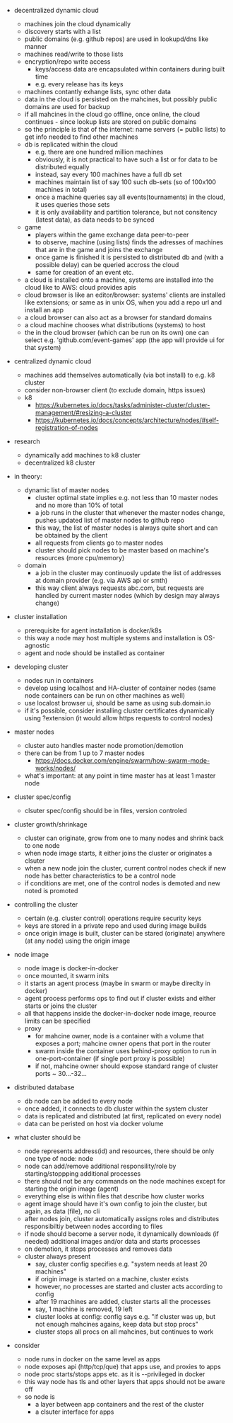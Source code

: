 
- decentralized dynamic cloud
  - machines join the cloud dynamically
  - discovery starts with a list
  - public domains (e.g. github repos) are used in lookupd/dns like manner
  - machines read/write to those lists
  - encryption/repo write access
    - keys/access data are encapsulated within containers during built time
    - e.g. every release has its keys
  - machines contantly exhange lists, sync other data
  - data in the cloud is persisted on the mahcines, but possibly  public domains are used for backup
  - if all mahcines in the cloud go offline, once online, the cloud continues - since lookup lists are stored on public domains
  - so the principle is that of the internet: name servers (= public lists) to get info needed to find other machines
  - db is replicated within the cloud
    - e.g. there are one hundred million machines
    - obviously, it is not practical to have such a list or for data to be distributed equally
    - instead, say every 100 machines have a full db set
    - machines maintain list of say 100 such db-sets (so of 100x100 machines in total)
    - once a machine queries say all events(tournaments) in the cloud, it uses queries those sets
    - it is only availability and partition tolerance, but not consitency (latest data), as data needs to be synced
  - game
    - players within the game exchange data peer-to-peer
    - to observe, machine (using lists) finds the adresses of machines that are in the game and joins the exchange
    - once game is finished it is persisted to distributed db and (with a possible delay) can be queried accross the cloud
    - same for creation of an event etc.
  - a cloud is installed onto a machine, systems are installed into the cloud like to AWS: cloud provides apis 
  - cloud browser is like an editor/browser: systems' clients are installed like extensions; or same as in unix OS, when you add a repo url and install an app
  - a cloud browser can also act as a browser for standard domains
  - a cloud machine chooses what distributions (systems) to host
  - the in the cloud browser (which can be run on its own) one can select e.g. 'github.com/event-games' app (the app will provide ui for that system)

- centralized dynamic cloud
  - machines add themselves automatically (via bot install) to e.g. k8 cluster
  - consider non-browser client (to exclude domain, https issues)
  - k8
    - https://kubernetes.io/docs/tasks/administer-cluster/cluster-management/#resizing-a-cluster
    - https://kubernetes.io/docs/concepts/architecture/nodes/#self-registration-of-nodes

- research
  - dynamically add machines to k8 cluster
  - decentralized k8 cluster
  

- in theory: 
  - dynamic list of master nodes
    - cluster optimal state implies e.g. not less than 10 master nodes and no more than 10% of total
    - a job runs in the cluster that whenever the master nodes change, pushes updated list of master nodes to github repo
    - this way, the list of master nodes is always quite short and can be obtained by the client
    - all requests from clients go to master nodes
    - cluster should pick nodes to be master based on machine's resources (more cpu/memory)
  - domain
    - a job in the cluster may continuosly update the list of addresses at domain provider (e.g. via AWS api or smth)
    - this way client always requests abc.com, but requests are handled by current master nodes (which by design may always change)

- cluster installation
  - prerequisite for agent installation is docker/k8s
  - this way a node may host multiple systems and installation is OS-agnostic
  - agent and node should be installed as container

- developing cluster
  - nodes run in containers
  - develop using localhost and HA-cluster of container nodes (same node containers  can be run on other machines as well)
  - use localost browser ui, should be same as using sub.domain.io
  - if it's possible, consider installing cluster certificates dynamically using ?extension (it would allow https requests to control nodes)

- master nodes
  - cluster auto handles master node promotion/demotion
  - there can be from 1 up to 7 master nodes
    - https://docs.docker.com/engine/swarm/how-swarm-mode-works/nodes/
  - what's important: at any point in time master has at least 1 master node

- cluster spec/config
  - clsuter spec/config should be in files, version controled

- cluster growth/shrinkage
  - cluster can originate, grow from one to many nodes and shrink back to one node
  - when node image starts, it either joins the cluster or originates a clsuter
  - when a new node join the cluster, current control nodes check if new node has better characteristics to be a control node
  - if conditions are met, one of the control nodes is demoted and new noted is promoted

- controlling the cluster
  - certain (e.g. cluster control) operations require security keys
  - keys are stored in a private repo and used during image builds
  - once origin image is built, cluster can be stared (originate) anywhere (at any node) using the origin image

- node image
  - node image is docker-in-docker
  - once mounted, it swarm inits
  - it starts an agent process (maybe in swarm or maybe direclty in docker)
  - agent process performs ops to find out if cluster exists and either starts or joins the cluster
  - all that happens inside the docker-in-docker node image, reource limits can be specified
  - proxy
    - for mahcine owner, node is a container with a volume that exposes a port; mahcine owner opens that port in the router
    - swarm inside the container uses behind-proxy option to run in one-port-container (if single port proxy is possible)
    - if not, mahcine owner should expose standard range of cluster ports ~ 30...-32...

- distributed database
  - db node can be added to every node
  - once added, it connects to db cluster within the system cluster
  - data is replicated and distributed (at first, replicated on every node)
  - data can be peristed on host via docker volume


- what cluster should be
  - node represents address(id) and resources, there should be only one type of node: node
  - node can add/remove additional responsility/role by starting/stoppping additional processes
  - there should not be any commands on the node machines except for starting the origin image (agent)
  - everything else is within files that describe how cluster works
  - agent image should have it's own config to join the cluster, but again, as data (file), no cli
  - after nodes join, cluster automatically assigns roles and distributes responsibiltiy between nodes according to files
  - if node should become a server node, it dynamically downloads (if needed) additional images and/or data and starts processes
  - on demotion, it stops processes and removes data
  - cluster always present
    - say, cluster config specifies e.g. "system needs at least 20 machines"
    - if origin image is started on a machine, cluster exists
    - however, no processes are started and cluster acts according to config
    - after 19 machines are added, cluster starts all the processes
    - say, 1 machine is removed, 19 left
    - cluster looks at config: config says e.g. "if cluster was up, but not enough mahcines agains, keep data but stop procs"
    - cluster stops all procs on all mahcines, but continues to work

- consider
  - node runs in docker on the same level as apps
  - node exposes api (http/tcp/que) that apps use, and proxies to apps
  - node proc starts/stops apps etc. as it is --privileged in docker
  - this way node has tls and other layers that apps should not be aware off
  - so node is 
    - a layer between app containers and the rest of the cluster
    - a clsuter interface for apps